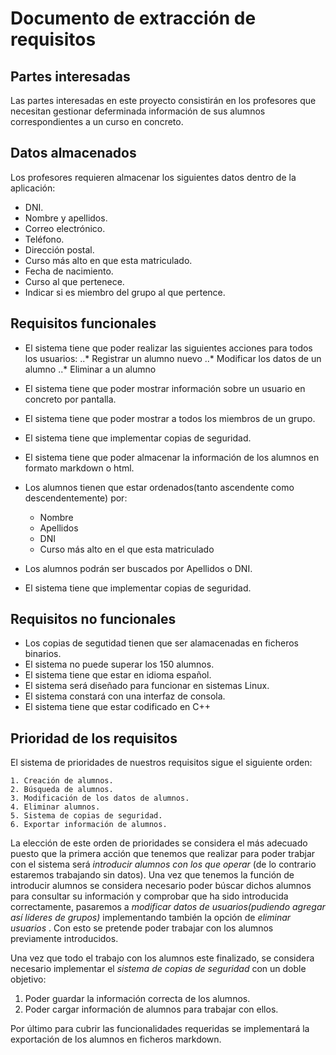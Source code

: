 # Documento de extracción de requisitos
## Partes interesadas
Las partes interesadas en este proyecto consistirán en los profesores que necesitan gestionar deferminada información de sus alumnos correspondientes a un curso en concreto.

## Datos almacenados
Los profesores requieren almacenar los siguientes datos dentro de la aplicación:

  * DNI.
  * Nombre y apellidos.
  * Correo electrónico.
  * Teléfono.
  * Dirección postal.
  * Curso más alto en que esta matriculado.
  * Fecha de nacimiento.
  * Curso al que pertenece.
  * Indicar si es miembro del grupo al que pertence.

## Requisitos funcionales

  * El sistema tiene que  poder realizar las siguientes acciones para todos los usuarios:
    ..* Registrar un alumno nuevo
    ..* Modificar los datos de un alumno
    ..* Eliminar a un alumno
  * El sistema tiene que  poder mostrar información sobre un usuario en concreto por pantalla.
  * El sistema tiene que poder  mostrar a todos los miembros de un grupo.
  * El sistema tiene que implementar copias de seguridad.
  * El sistema tiene que poder almacenar la información de los alumnos en formato markdown o html.
  * Los alumnos tienen que estar ordenados(tanto ascendente como descendentemente) por:

      - Nombre
      - Apellidos
      - DNI
      - Curso más alto en el que esta matriculado

  * Los alumnos podrán ser buscados por Apellidos o DNI.
  * El sistema tiene que implementar copias de seguridad.

## Requisitos no funcionales
  * Los copias de segutidad tienen que ser  alamacenadas en ficheros binarios.
  * El sistema no puede superar los 150 alumnos.
  * El sistema tiene que estar en idioma español.
  * El sistema será diseñado para funcionar en sistemas Linux.
  * El sistema constará con una interfaz de consola.
  * El sistema tiene que estar codificado en C++

## Prioridad de los requisitos
  El sistema de prioridades de nuestros requisitos sigue el siguiente orden:

    1. Creación de alumnos.
    2. Búsqueda de alumnos.
    3. Modificación de los datos de alumnos.
    4. Eliminar alumnos.
    5. Sistema de copias de seguridad.
    6. Exportar información de alumnos.

La elección de este orden de prioridades se considera el más adecuado puesto que la primera acción que tenemos que realizar para poder trabjar con el sistema será *introducir alumnos con los que operar* (de lo contrario estaremos trabajando sin datos).
Una vez que tenemos la función de introducir alumnos se considera necesario poder búscar dichos alumnos para consultar su información y comprobar que ha sido introducida correctamente, pasaremos a *modificar datos de usuarios(pudiendo agregar así líderes de grupos)* implementando también la opción de *eliminar usuarios* . Con esto se pretende poder trabajar con los alumnos previamente introducidos.

Una vez que todo el trabajo con los alumnos este finalizado, se considera necesario implementar el *sistema de copias de seguridad* con un doble objetivo:

  1. Poder guardar la información correcta de los alumnos.
  2. Poder cargar información de alumnos para trabajar con ellos.

Por último para cubrir las funcionalidades requeridas se implementará la exportación de los alumnos en ficheros markdown.
